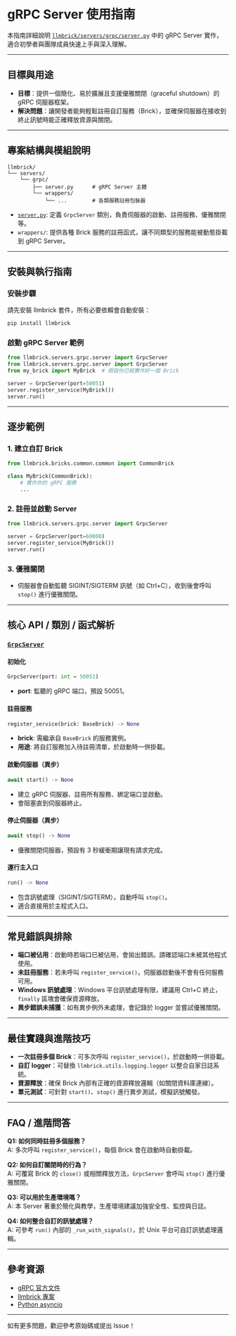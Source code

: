 # gRPC Server 使用指南

本指南詳細說明 [`llmbrick/servers/grpc/server.py`](https://github.com/JiHungLin/llmbrick/blob/main/llmbrick/servers/grpc/server.py) 中的 gRPC Server 實作，適合初學者與團隊成員快速上手與深入理解。

---

## 目標與用途

- **目標**：提供一個簡化、易於擴展且支援優雅關閉（graceful shutdown）的 gRPC 伺服器框架。
- **解決問題**：讓開發者能夠輕鬆註冊自訂服務（Brick），並確保伺服器在接收到終止訊號時能正確釋放資源與關閉。

---

## 專案結構與模組說明

```plaintext
llmbrick/
└── servers/
    └── grpc/
        ├── server.py      # gRPC Server 主體
        └── wrappers/
            └── ...        # 各類服務註冊包裝器
```

- [`server.py`](../../../llmbrick/servers/grpc/server.py): 定義 `GrpcServer` 類別，負責伺服器的啟動、註冊服務、優雅關閉等。
- `wrappers/`: 提供各種 Brick 服務的註冊函式，讓不同類型的服務能被動態掛載到 gRPC Server。

---

## 安裝與執行指南

### 安裝步驟

請先安裝 llmbrick 套件，所有必要依賴會自動安裝：

```bash
pip install llmbrick
```

### 啟動 gRPC Server 範例

```python
from llmbrick.servers.grpc.server import GrpcServer
from llmbrick.servers.grpc.server import GrpcServer
from my_brick import MyBrick  # 假設你已經實作好一個 Brick

server = GrpcServer(port=50051)
server.register_service(MyBrick())
server.run()
```

---

## 逐步範例

### 1. 建立自訂 Brick

```python
from llmbrick.bricks.common.common import CommonBrick

class MyBrick(CommonBrick):
    # 實作你的 gRPC 服務
    ...
```

### 2. 註冊並啟動 Server

```python
from llmbrick.servers.grpc.server import GrpcServer

server = GrpcServer(port=60000)
server.register_service(MyBrick())
server.run()
```

### 3. 優雅關閉

- 伺服器會自動監聽 SIGINT/SIGTERM 訊號（如 Ctrl+C），收到後會呼叫 `stop()` 進行優雅關閉。

---

## 核心 API / 類別 / 函式解析

### [`GrpcServer`](http://github.com/JiHungLin/llmbrick/blob/main/llmbrick/servers/grpc/server.py#L19)

#### 初始化

```python
GrpcServer(port: int = 50051)
```
- **port**: 監聽的 gRPC 端口，預設 50051。

#### 註冊服務

```python
register_service(brick: BaseBrick) -> None
```
- **brick**: 需繼承自 `BaseBrick` 的服務實例。
- **用途**: 將自訂服務加入待註冊清單，於啟動時一併掛載。

#### 啟動伺服器（異步）

```python
await start() -> None
```
- 建立 gRPC 伺服器、註冊所有服務、綁定端口並啟動。
- 會阻塞直到伺服器終止。

#### 停止伺服器（異步）

```python
await stop() -> None
```
- 優雅關閉伺服器，預設有 3 秒緩衝期讓現有請求完成。

#### 運行主入口

```python
run() -> None
```
- 包含訊號處理（SIGINT/SIGTERM），自動呼叫 `stop()`。
- 適合直接用於主程式入口。

---

## 常見錯誤與排除

- **端口被佔用**：啟動時若端口已被佔用，會拋出錯誤。請確認端口未被其他程式使用。
- **未註冊服務**：若未呼叫 `register_service()`，伺服器啟動後不會有任何服務可用。
- **Windows 訊號處理**：Windows 平台訊號處理有限，建議用 Ctrl+C 終止，`finally` 區塊會確保資源釋放。
- **異步錯誤未捕獲**：如有異步例外未處理，會記錄於 logger 並嘗試優雅關閉。

---

## 最佳實踐與進階技巧

- **一次註冊多個 Brick**：可多次呼叫 `register_service()`，於啟動時一併掛載。
- **自訂 logger**：可替換 `llmbrick.utils.logging.logger` 以整合自家日誌系統。
- **資源釋放**：確保 Brick 內部有正確的資源釋放邏輯（如關閉資料庫連線）。
- **單元測試**：可針對 `start()`、`stop()` 進行異步測試，模擬訊號觸發。

---

## FAQ / 進階問答

**Q1: 如何同時註冊多個服務？**  
A: 多次呼叫 `register_service()`，每個 Brick 會在啟動時自動掛載。

**Q2: 如何自訂關閉時的行為？**  
A: 可覆寫 Brick 的 `close()` 或相關釋放方法，`GrpcServer` 會呼叫 `stop()` 進行優雅關閉。

**Q3: 可以用於生產環境嗎？**  
A: 本 Server 著重於簡化與教學，生產環境建議加強安全性、監控與日誌。

**Q4: 如何整合自訂的訊號處理？**  
A: 可參考 `run()` 內部的 `_run_with_signals()`，於 Unix 平台可自訂訊號處理邏輯。

---

## 參考資源

- [gRPC 官方文件](https://grpc.io/docs/)
- [llmbrick 專案](https://github.com/JiHungLin/llmbrick)
- [Python asyncio](https://docs.python.org/3/library/asyncio.html)

---

如有更多問題，歡迎參考原始碼或提出 Issue！